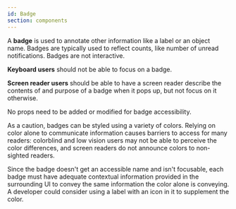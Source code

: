 ```yaml
---
id: Badge
section: components
---
```


A **badge** is used to annotate other information like a label or an object name. Badges are typically used to reflect counts, like number of unread notifications. Badges are not interactive.

**Keyboard users** should not be able to focus on a badge.

**Screen reader users** should be able to have a screen reader describe the contents of and purpose of a badge when it pops up, but not focus on it otherwise.

No props need to be added or modified for badge accessibility.

As a caution, badges can be styled using a variety of colors. Relying on color alone to communicate information causes barriers to 
access for many readers: colorblind and low vision users may not be able to perceive the color differences, and screen 
readers do not announce colors to non-sighted readers.

Since the badge doesn't get an accessible name and isn't focusable, each badge must have adequate contextual information 
provided in the surrounding UI to convey the same information the color alone is conveying. A developer could consider
using a label with an icon in it to supplement the color.
